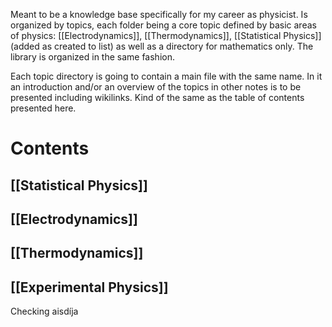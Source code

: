 Meant to be a knowledge base specifically for my career as physicist. 
Is organized by topics, each folder being a core topic defined by basic areas of physics: [[Electrodynamics]], [[Thermodynamics]], [[Statistical Physics]] (added as created to list) as well as a directory for mathematics only. The library is organized in the same fashion.

Each topic directory is going to contain a main file with the same name. In it an introduction and/or an overview of the topics in other notes is to be presented including wikilinks. Kind of the same as the table of contents presented here.

# Contents

## [[Statistical Physics]]
## [[Electrodynamics]]
## [[Thermodynamics]]
## [[Experimental Physics]]

Checking aisdíja



